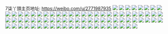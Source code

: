 7柒丫頭主页地址: https://weibo.com/u/2771987935 
![](https://wx4.sinaimg.cn/mw2000/a5392ddfgy1h95bnnxptej20u0140djq.jpg) 
![](https://wx4.sinaimg.cn/mw2000/a5392ddfgy1h95bnoaxf6j20u014043y.jpg) 
![](https://wx4.sinaimg.cn/mw2000/a5392ddfgy1h95bnovajij21fu0u0wp5.jpg) 
![](https://wx4.sinaimg.cn/mw2000/a5392ddfly1h91v40d1fhj20u014c0ww.jpg) 
![](https://wx4.sinaimg.cn/mw2000/a5392ddfly1h91v40mrzuj20n00ugtb2.jpg) 
![](https://wx4.sinaimg.cn/mw2000/a5392ddfly1h91v400ewhj20u0140ae2.jpg) 
![](https://wx4.sinaimg.cn/mw2000/a5392ddfgy1h90v3szrhvj20u016mtha.jpg) 
![](https://wx4.sinaimg.cn/mw2000/a5392ddfgy1h90v3shopij20u014ojwb.jpg) 
![](https://wx4.sinaimg.cn/mw2000/a5392ddfgy1h90v3tk5ruj20u014ytf7.jpg) 
![](https://wx4.sinaimg.cn/mw2000/a5392ddfgy1h90v3tzlxij20u0140n5f.jpg) 
![](https://wx4.sinaimg.cn/mw2000/a5392ddfgy1h8tu84jd7aj20t21hc7a8.jpg) 
![](https://wx4.sinaimg.cn/mw2000/a5392ddfgy1h8tu84u71sj20u01esq7y.jpg) 
![](https://wx4.sinaimg.cn/mw2000/a5392ddfgy1h8tu843pwlj20u01dsagm.jpg) 
![](https://wx4.sinaimg.cn/mw2000/a5392ddfgy1h8tu857e6hj20s41d2q88.jpg) 
![](https://wx4.sinaimg.cn/mw2000/a5392ddfgy1h8reg26habj20u0140abx.jpg) 
![](https://wx4.sinaimg.cn/mw2000/a5392ddfgy1h8reg2nqyoj20u0140jt5.jpg) 
![](https://wx4.sinaimg.cn/mw2000/a5392ddfgy1h8q98p1aykj20u014077p.jpg) 
![](https://wx4.sinaimg.cn/mw2000/a5392ddfgy1h8q98petrmj20u0140q7s.jpg) 
![](https://wx4.sinaimg.cn/mw2000/a5392ddfgy1h8q98omo1ej20u0140jv4.jpg) 
![](https://wx4.sinaimg.cn/mw2000/a5392ddfgy1h8q98pt4nuj20u0140adi.jpg) 
![](https://wx4.sinaimg.cn/mw2000/a5392ddfly1h8p5wbesecj20u014g0yf.jpg) 
![](https://wx4.sinaimg.cn/mw2000/a5392ddfly1h8p5wbr10uj20u014078d.jpg) 
![](https://wx4.sinaimg.cn/mw2000/a5392ddfly1h8mtn9o4xfj20u0140q81.jpg) 
![](https://wx4.sinaimg.cn/mw2000/a5392ddfly1h8mtn9yz5rj20u0140aho.jpg) 
![](https://wx4.sinaimg.cn/mw2000/a5392ddfly1h8kiqmqryfj20u00xotck.jpg) 
![](https://wx4.sinaimg.cn/mw2000/a5392ddfly1h8kiqmf4z6j20u00z8gpj.jpg) 
![](https://wx4.sinaimg.cn/mw2000/a5392ddfly1h8jbhrdf3xj20u0140jwd.jpg) 
![](https://wx4.sinaimg.cn/mw2000/a5392ddfly1h8jbhro0o6j20u01400xo.jpg) 
![](https://wx4.sinaimg.cn/mw2000/a5392ddfly1h8jbhrxlhkj20u0140jw6.jpg) 
![](https://wx4.sinaimg.cn/mw2000/a5392ddfly1h8jbhr2h94j20u0140k1p.jpg) 
![](https://wx4.sinaimg.cn/mw2000/a5392ddfly1h8i7dr7zkdj20u014041m.jpg) 
![](https://wx4.sinaimg.cn/mw2000/a5392ddfly1h8i7drmpuxj20u0140jth.jpg) 
![](https://wx4.sinaimg.cn/mw2000/a5392ddfly1h8i7ds3rvej20u018itcn.jpg) 
![](https://wx4.sinaimg.cn/mw2000/a5392ddfly1h8gzxn30dxj20u0140jw3.jpg) 
![](https://wx4.sinaimg.cn/mw2000/a5392ddfly1h8gzxnhgspj20u01400w7.jpg) 
![](https://wx4.sinaimg.cn/mw2000/a5392ddfly1h8g0mqz220j20u0140wj6.jpg) 
![](https://wx4.sinaimg.cn/mw2000/a5392ddfly1h8g0mretqpj20u0140djl.jpg) 
![](https://wx4.sinaimg.cn/mw2000/a5392ddfly1h8g0mrrf0bj20u0140789.jpg) 
![](https://wx4.sinaimg.cn/mw2000/a5392ddfly1h8g0ms1izbj20u0140tdx.jpg) 
![](https://wx4.sinaimg.cn/mw2000/a5392ddfly1h8eyfb6q3nj20ts1hc0vv.jpg) 
![](https://wx4.sinaimg.cn/mw2000/a5392ddfly1h8eyfc2ca1j20u0140n00.jpg) 
![](https://wx4.sinaimg.cn/mw2000/a5392ddfly1h8eyfcfsqoj20pk1hcq5n.jpg) 
![](https://wx4.sinaimg.cn/mw2000/a5392ddfgy1h8dn1sgnb0j20u013y7am.jpg) 
![](https://wx4.sinaimg.cn/mw2000/a5392ddfgy1h8dn1svdb2j20u013y7a9.jpg) 
![](https://wx4.sinaimg.cn/mw2000/a5392ddfgy1h8dn1tc295j20u013yjxp.jpg) 
![](https://wx4.sinaimg.cn/mw2000/a5392ddfgy1h8dn1s2czmj20u013ygrm.jpg) 
![](https://wx4.sinaimg.cn/mw2000/a5392ddfly1h8citqjg5xj20u0140462.jpg) 
![](https://wx4.sinaimg.cn/mw2000/a5392ddfly1h8citr9n46j20u0140qax.jpg) 
![](https://wx4.sinaimg.cn/mw2000/a5392ddfly1h8cits38v4j20u014011w.jpg) 
![](https://wx4.sinaimg.cn/mw2000/a5392ddfly1h8citpqe02j20u0140akc.jpg) 
![](https://wx4.sinaimg.cn/mw2000/a5392ddfly1h8bev4u60zj20u0140n3x.jpg) 
![](https://wx4.sinaimg.cn/mw2000/a5392ddfly1h8bev56mqkj20u0140k1r.jpg) 
![](https://wx4.sinaimg.cn/mw2000/a5392ddfly1h8bev5jv3bj20u0118ths.jpg) 
![](https://wx4.sinaimg.cn/mw2000/a5392ddfly1h8bev5rtygj20u00qygq8.jpg) 
![](https://wx4.sinaimg.cn/mw2000/a5392ddfgy1h8a3pe343kj20u0150gqp.jpg) 
![](https://wx4.sinaimg.cn/mw2000/a5392ddfgy1h8a3peg0k8j20u015w0y7.jpg) 
![](https://wx4.sinaimg.cn/mw2000/a5392ddfgy1h8a3pesnl9j20u014uagf.jpg) 
![](https://wx4.sinaimg.cn/mw2000/a5392ddfgy1h8a3pf4tkyj20u013cteo.jpg) 
![](https://wx4.sinaimg.cn/mw2000/a5392ddfly1h896fs9slsj20u014yq8f.jpg) 
![](https://wx4.sinaimg.cn/mw2000/a5392ddfly1h896fszk1lj20u01407a3.jpg) 
![](https://wx4.sinaimg.cn/mw2000/a5392ddfly1h896frv6onj20u014ugt1.jpg) 
![](https://wx4.sinaimg.cn/mw2000/a5392ddfly1h896ftey3zj20u014gado.jpg) 
![](https://wx4.sinaimg.cn/mw2000/a5392ddfly1h896ftvg4nj20u013gtey.jpg) 
![](https://wx4.sinaimg.cn/mw2000/a5392ddfly1h896fu5b02j20u015ujyj.jpg) 
![](https://wx4.sinaimg.cn/mw2000/a5392ddfly1h87qkdmlbvj20u0140ae4.jpg) 
![](https://wx4.sinaimg.cn/mw2000/a5392ddfly1h87qke36j2j20u0140788.jpg) 
![](https://wx4.sinaimg.cn/mw2000/a5392ddfly1h87qkd3tj1j20u0140gqs.jpg) 
![](https://wx4.sinaimg.cn/mw2000/a5392ddfly1h87qkfuj7bj20u0140wjf.jpg) 
![](https://wx4.sinaimg.cn/mw2000/a5392ddfly1h87qkgigz5j20u0140tc9.jpg) 
![](https://wx4.sinaimg.cn/mw2000/a5392ddfly1h87qkgxbxdj20u01400wj.jpg) 
![](https://wx4.sinaimg.cn/mw2000/a5392ddfgy1h86l1h1gmaj20u015679y.jpg) 
![](https://wx4.sinaimg.cn/mw2000/a5392ddfgy1h86l1hlhfoj20u014079q.jpg) 
![](https://wx4.sinaimg.cn/mw2000/a5392ddfgy1h86l1i664hj20u016i44e.jpg) 
![](https://wx4.sinaimg.cn/mw2000/a5392ddfgy1h86l1itfzdj20sw1hc10g.jpg) 
![](https://wx4.sinaimg.cn/mw2000/a5392ddfgy1h86l1jeg6qj20u017qjx4.jpg) 
![](https://wx4.sinaimg.cn/mw2000/a5392ddfgy1h86l1gdgapj20u0142785.jpg) 
![](https://wx4.sinaimg.cn/mw2000/a5392ddfly1h84a2m3yajj20u0140juo.jpg) 
![](https://wx4.sinaimg.cn/mw2000/a5392ddfly1h84a2los7aj20u0140gpv.jpg) 
![](https://wx4.sinaimg.cn/mw2000/a5392ddfly1h84a2mh00yj20u01400wv.jpg) 
